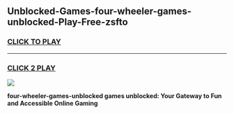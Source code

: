 
## Unblocked-Games-four-wheeler-games-unblocked-Play-Free-zsfto
<h3>
<a href="https://premium76.site?title=four-wheeler-games-unblocked&ref=23A">CLICK TO PLAY</a></h3>
<hr>

<h3>
<a href="https://premium76.site?title=four-wheeler-games-unblocked&ref=23A">CLICK 2 PLAY</a>
  
</h3>

<a href="https://premium76.site?title=four-wheeler-games-unblocked&ref=23A"><img src="https://clearcache.store/games.png"></a>


**four-wheeler-games-unblocked games unblocked: Your Gateway to Fun and Accessible Online Gaming**
